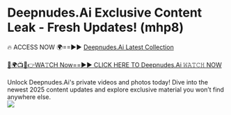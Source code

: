 # Deepnudes.Ai Exclusive Content Leak - Fresh Updates! (mhp8)

🔥 ACCESS NOW 🌍==►► <a href="https://tinyurl.com/yc657z5k" rel="nofollow">Deepnudes.Ai Latest Collection</a>
<br><br>
[🔴🌍📺📱👉WA𝚃CH Now==►► CLICK HERE TO Deepnudes.Ai 𝚆𝙰𝚃𝙲𝙷 NOW](https://tinyurl.com/yc657z5k)
<br><br>
Unlock Deepnudes.Ai's private videos and photos today! Dive into the newest 2025 content updates and explore exclusive material you won’t find anywhere else.
<br>
<a href="https://tinyurl.com/yc657z5k" rel="nofollow" data-target="animated-image.originalLink"><img src="https://camo.githubusercontent.com/8a4f000d20f83aca3bf7ec5f350d767afa0574a8a352519fd8cfa583a6f93a33/68747470733a2f2f692e696d6775722e636f6d2f644a486b345a712e676966" data-canonical-src="https://i.imgur.com/dJHk4Zq.gif" style="max-width: 100%; display: inline-block;" data-target="animated-image.originalImage"></a>
<br>
